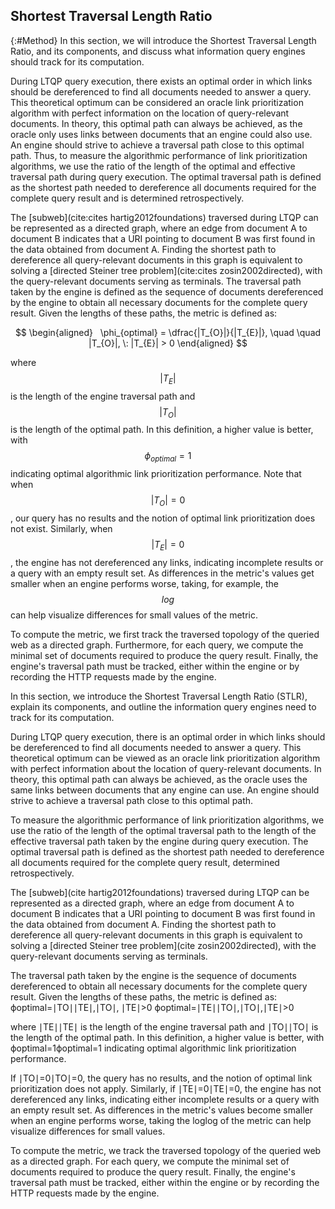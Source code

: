 ## Shortest Traversal Length Ratio
{:#Method}
In this section, we will introduce the Shortest Traversal Length Ratio, and its components, and discuss what information query engines should track for its computation.

During LTQP query execution, there exists an optimal order in which links should be dereferenced to find all documents needed to answer a query. 
This theoretical optimum can be considered an oracle link prioritization algorithm with perfect information on the location of query-relevant documents.
In theory, this optimal path can always be achieved, as the oracle only uses links between documents that an engine could also use.
An engine should strive to achieve a traversal path close to this optimal path.
Thus, to measure the algorithmic performance of link prioritization algorithms, we use the ratio of the length of the optimal and effective traversal path during query execution. 
The optimal traversal path is defined as the shortest path needed to dereference all documents required for the complete query result and is determined retrospectively.

The [subweb](cite:cites hartig2012foundations) traversed during LTQP can be represented as a directed graph, where an edge from document A to document B indicates that a URI pointing to document B was first found in the data obtained from document A. 
Finding the shortest path to dereference all query-relevant documents in this graph is equivalent to solving a [directed Steiner tree problem](cite:cites 
zosin2002directed), with the query-relevant documents serving as terminals.
The traversal path taken by the engine is defined as the sequence of documents dereferenced by the engine to obtain all necessary documents for the complete query result. 
Given the lengths of these paths, the metric is defined as:

$$
\begin{aligned}
  \phi_{optimal} = \dfrac{|T_{O}|}{|T_{E}|}, \quad \quad |T_{O}|, \: |T_{E}| > 0
\end{aligned}
$$

where $$ |T_{E}| $$ is the length of the engine traversal path and $$ |T_{O}| $$ is the length of the optimal path. 
In this definition, a higher value is better, with $$ \phi_{optimal} = 1 $$ indicating optimal algorithmic link prioritization performance.
Note that when $$ |T_{O}| = 0 $$, our query has no results and the notion of optimal link prioritization does not exist.
Similarly, when $$ |T_{E}| = 0 $$, the engine has not dereferenced any links, indicating incomplete results or a query with an empty result set. 
As differences in the metric's values get smaller when an engine performs worse, taking, for example, the $$ log $$ can help visualize differences for small values of the metric. 

To compute the metric, we first track the traversed topology of the queried web as a directed graph. Furthermore, for each query, we compute the minimal set of documents required to produce the query result. 
Finally, the engine's traversal path must be tracked, either within the engine or by recording the HTTP requests made by the engine.



In this section, we introduce the Shortest Traversal Length Ratio (STLR), explain its components, and outline the information query engines need to track for its computation.

During LTQP query execution, there is an optimal order in which links should be dereferenced to find all documents needed to answer a query. This theoretical optimum can be viewed as an oracle link prioritization algorithm with perfect information about the location of query-relevant documents. In theory, this optimal path can always be achieved, as the oracle uses the same links between documents that any engine can use. An engine should strive to achieve a traversal path close to this optimal path.

To measure the algorithmic performance of link prioritization algorithms, we use the ratio of the length of the optimal traversal path to the length of the effective traversal path taken by the engine during query execution. The optimal traversal path is defined as the shortest path needed to dereference all documents required for the complete query result, determined retrospectively.

The [subweb](cite
hartig2012foundations) traversed during LTQP can be represented as a directed graph, where an edge from document A to document B indicates that a URI pointing to document B was first found in the data obtained from document A. Finding the shortest path to dereference all query-relevant documents in this graph is equivalent to solving a [directed Steiner tree problem](cite
zosin2002directed), with the query-relevant documents serving as terminals.

The traversal path taken by the engine is the sequence of documents dereferenced to obtain all necessary documents for the complete query result. Given the lengths of these paths, the metric is defined as:
  ϕoptimal=∣TO∣∣TE∣,∣TO∣, ∣TE∣>0
  ϕoptimal​=∣TE​∣∣TO​∣​,∣TO​∣,∣TE​∣>0​

where ∣TE∣∣TE​∣ is the length of the engine traversal path and ∣TO∣∣TO​∣ is the length of the optimal path. In this definition, a higher value is better, with ϕoptimal=1ϕoptimal​=1 indicating optimal algorithmic link prioritization performance.

If ∣TO∣=0∣TO​∣=0, the query has no results, and the notion of optimal link prioritization does not apply. Similarly, if ∣TE∣=0∣TE​∣=0, the engine has not dereferenced any links, indicating either incomplete results or a query with an empty result set. As differences in the metric's values become smaller when an engine performs worse, taking the log⁡log of the metric can help visualize differences for small values.

To compute the metric, we track the traversed topology of the queried web as a directed graph. For each query, we compute the minimal set of documents required to produce the query result. Finally, the engine's traversal path must be tracked, either within the engine or by recording the HTTP requests made by the engine.
